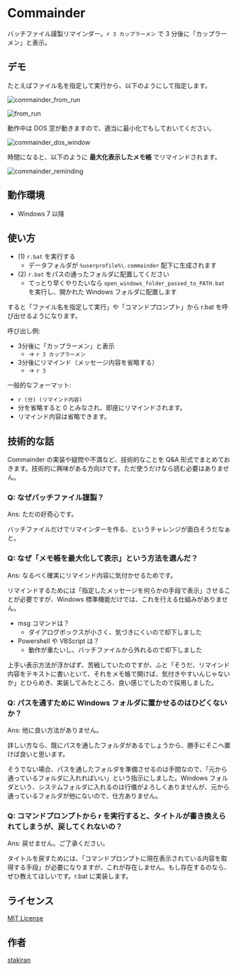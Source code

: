 # Commainder
バッチファイル謹製リマインダー。`r 3 カップラーメン` で 3 分後に「カップラーメン」と表示。

## デモ
たとえばファイル名を指定して実行から、以下のようにして指定します。

![commainder_from_run](https://user-images.githubusercontent.com/23325839/48126693-28752280-e2c5-11e8-8b28-bbc14413dd0f.jpg)

![from_run](https://user-images.githubusercontent.com/23325839/47912109-d43ffc00-deda-11e8-9b72-24c560164126.png)

動作中は DOS 窓が動きますので、適当に最小化でもしておいてください。

![commainder_dos_window](https://user-images.githubusercontent.com/23325839/48126698-2b701300-e2c5-11e8-97fb-8697bcc03a63.jpg)

時間になると、以下のように **最大化表示したメモ帳** でリマインドされます。

![commainder_reminding](https://user-images.githubusercontent.com/23325839/48126704-2d39d680-e2c5-11e8-8af9-31709783d419.jpg)

## 動作環境
- Windows 7 以降

## 使い方
- (1) `r.bat` を実行する
  - データフォルダが `%userprofile%\.commainder` 配下に生成されます
- (2) `r.bat` をパスの通ったフォルダに配置してください
  - てっとり早くやりたいなら `open_windows_folder_passed_to_PATH.bat` を実行し、開かれた Windows フォルダに配置します

すると「ファイル名を指定して実行」や「コマンドプロンプト」から r.bat を呼び出せるようになります。

呼び出し例:

- 3分後に「カップラーメン」と表示
  - → `r 3 カップラーメン`
- 3分後にリマインド（メッセージ内容を省略する）
  - → `r 3`

一般的なフォーマット:

- `r (分) (リマインド内容)`
- 分を省略すると 0 とみなされ、即座にリマインドされます。
- リマインド内容は省略できます。

## 技術的な話
Commainder の実装や疑問や不満など、技術的なことを Q&A 形式でまとめておきます。技術的に興味がある方向けです。ただ使うだけなら読む必要はありません。

### Q: なぜバッチファイル謹製？
Ans: ただの好奇心です。

バッチファイルだけでリマインダーを作る、というチャレンジが面白そうだなぁと。

### Q: なぜ「メモ帳を最大化して表示」という方法を選んだ？
Ans: なるべく確実にリマインド内容に気付かせるためです。

リマインドするためには「指定したメッセージを何らかの手段で表示」させることが必要ですが、Windows 標準機能だけでは、これを行える仕組みがありません。

- msg コマンドは？
  - ダイアログボックスが小さく、気づきにくいので却下しました
- Powershell や VBScript は？
  - 動作が重たいし、バッチファイルから外れるので却下しました

上手い表示方法が浮かばず、苦戦していたのですが、ふと「そうだ、リマインド内容をテキストに書いといて、それをメモ帳で開けば、気付きやすいんじゃないか」とひらめき、実装してみたところ、良い感じでしたので採用しました。

### Q: パスを通すために Windows フォルダに置かせるのはひどくないか？
Ans: 他に良い方法がありません。

詳しい方なら、既にパスを通したフォルダがあるでしょうから、勝手にそこへ置けば良いと思います。

そうでない場合、パスを通したフォルダを準備させるのは手間なので、「元から通っているフォルダに入れればいい」という指示にしました。Windows フォルダという、システムフォルダに入れるのは行儀がよろしくありませんが、元から通っているフォルダが他にないので、仕方ありません。

### Q: コマンドプロンプトから r を実行すると、タイトルが書き換えられてしまうが、戻してくれないの？
Ans: 戻せません。ご了承ください。

タイトルを戻すためには、「コマンドプロンプトに現在表示されている内容を取得する手段」が必要になりますが、これが存在しません。もし存在するのなら、ぜひ教えてほしいです。r.bat に実装します。

## ライセンス
[MIT License](LICENSE)

## 作者
[stakiran](https://github.com/stakiran)

